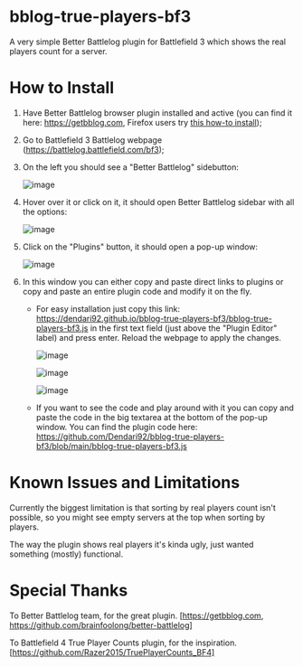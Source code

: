 # bblog-true-players-bf3
A very simple Better Battlelog plugin for Battlefield 3 which shows the real players count for a server.

# How to Install
1. Have Better Battlelog browser plugin installed and active (you can find it here: https://getbblog.com, Firefox users try [this how-to install](https://github.com/brainfoolong/better-battlelog#how-to-install-on-firefox));
2. Go to Battlefield 3 Battlelog webpage (https://battlelog.battlefield.com/bf3);
3. On the left you should see a "Better Battlelog" sidebutton:

   ![image](https://user-images.githubusercontent.com/8669503/140802508-987a4ec9-173a-4523-88d4-55587aa8b905.png)
   
4. Hover over it or click on it, it should open Better Battlelog sidebar with all the options:
 
   ![image](https://user-images.githubusercontent.com/8669503/140802715-cced6978-a690-48bc-9079-a26cb98d54c6.png)
   
5. Click on the "Plugins" button, it should open a pop-up window:
   
   ![image](https://user-images.githubusercontent.com/8669503/140803130-c1ecac88-ca78-424b-9ef6-42512be6101a.png)
   
6. In this window you can either copy and paste direct links to plugins or copy and paste an entire plugin code and modify it on the fly.
   - For easy installation just copy this link: https://dendari92.github.io/bblog-true-players-bf3/bblog-true-players-bf3.js in the first text field (just above the "Plugin Editor" label) and press enter. Reload the webpage to apply the changes.
     
     ![image](https://user-images.githubusercontent.com/8669503/140805431-b93526dc-81cd-4222-ac56-a29375e6ba65.png)

     ![image](https://user-images.githubusercontent.com/8669503/140805613-9afc4dae-6a63-493b-b5cb-ceaf1f5a402f.png)
     
     ![image](https://user-images.githubusercontent.com/8669503/142509481-db93e0fd-4602-439a-bc8d-f679d240a30d.png)

   - If you want to see the code and play around with it you can copy and paste the code in the big textarea at the bottom of the pop-up window. You can find the plugin code here: https://github.com/Dendari92/bblog-true-players-bf3/blob/main/bblog-true-players-bf3.js

# Known Issues and Limitations
Currently the biggest limitation is that sorting by real players count isn't possible, so you might see empty servers at the top when sorting by players.

The way the plugin shows real players it's kinda ugly, just wanted something (mostly) functional.

# Special Thanks

To Better Battlelog team, for the great plugin. [https://getbblog.com, https://github.com/brainfoolong/better-battlelog]

To Battlefield 4 True Player Counts plugin, for the inspiration. [https://github.com/Razer2015/TruePlayerCounts_BF4]
